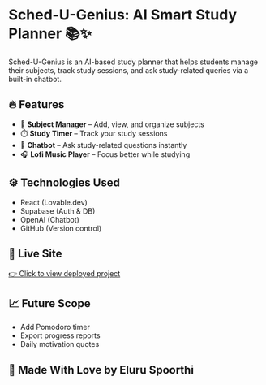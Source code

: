 # Sched-U-Genius: AI Smart Study Planner 📚✨

Sched-U-Genius is an AI-based study planner that helps students manage their subjects, track study sessions, and ask study-related queries via a built-in chatbot.

## 🔥 Features
- 📅 **Subject Manager** – Add, view, and organize subjects
- ⏱️ **Study Timer** – Track your study sessions
- 🤖 **Chatbot** – Ask study-related questions instantly
- 🎧 **Lofi Music Player** – Focus better while studying

## ⚙️ Technologies Used
- React (Lovable.dev)
- Supabase (Auth & DB)
- OpenAI (Chatbot)
- GitHub (Version control)

## 🚀 Live Site
[👉 Click to view deployed project](https://sched-u-genius-app.lovable.app/)

## 📈 Future Scope
- Add Pomodoro timer
- Export progress reports
- Daily motivation quotes

## 🙌 Made With Love by Eluru Spoorthi

